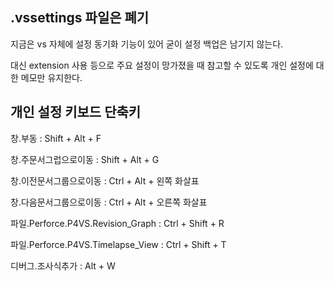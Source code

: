 ## .vssettings 파일은 폐기

지금은 vs 자체에 설정 동기화 기능이 있어 굳이 설정 백업은 남기지 않는다.

대신 extension 사용 등으로 주요 설정이 망가졌을 때 참고할 수 있도록 개인 설정에 대한 메모만 유지한다.



## 개인 설정 키보드 단축키

창.부동 : Shift + Alt + F

창.주문서그럽으로이동 : Shift + Alt + G

창.이전문서그룹으로이동 : Ctrl + Alt + 왼쪽 화살표

창.다음문서그룹으로이동 : Ctrl + Alt + 오른쪽 화살표

파일.Perforce.P4VS.Revision_Graph : Ctrl + Shift + R

파일.Perforce.P4VS.Timelapse_View : Ctrl + Shift + T

디버그.조사식추가 : Alt + W
